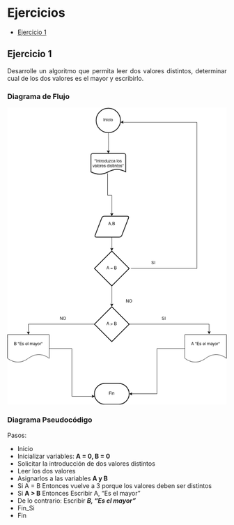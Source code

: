 <div align="justify">

# Ejercicios

- [Ejercicio 1](#ejercicio1)

## Ejercicio 1 <a name="ejercicio1"></a>

Desarrolle un algoritmo que permita leer dos valores distintos, determinar cual de los dos valores es el mayor y escribirlo.

### Diagrama de Flujo

<img src="images/diagrama-flujo.png"/>

### Diagrama Pseudocódigo

Pasos:
 - Inicio
 - Inicializar variables: __A = 0, B = 0__
 - Solicitar la introducción de dos
valores distintos
 - Leer los dos valores
 - Asignarlos a las variables __A y B__
 - Si A = B Entonces vuelve a 3
porque los valores deben ser
distintos
 - Si __A > B__ Entonces
Escribir A, “Es el mayor”
 - De lo contrario: Escribir ___B, “Es
el mayor”___
 - Fin_Si
 - Fin

</div>
